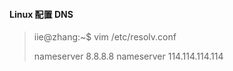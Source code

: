 #### Linux 配置 DNS

> iie@zhang:~$ vim /etc/resolv.conf
>
> nameserver 8.8.8.8
> nameserver 114.114.114.114